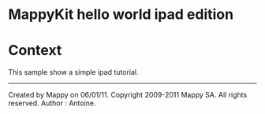 
MappyKit hello world ipad edition
=================================

# Context

This sample show a simple ipad tutorial.

----------
Created by Mappy on 06/01/11.
Copyright 2009-2011 Mappy SA. All rights reserved.
Author : Antoine.

